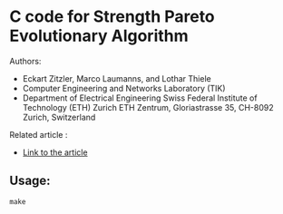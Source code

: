 # C code for Strength Pareto Evolutionary Algorithm

Authors:
- Eckart Zitzler, Marco Laumanns, and Lothar Thiele
- Computer Engineering and Networks Laboratory (TIK) 
- Department of Electrical Engineering Swiss Federal Institute of Technology (ETH) Zurich ETH Zentrum, Gloriastrasse 35, CH-8092 Zurich, Switzerland

Related article :
- [Link to the article](http://e-collection.library.ethz.ch/eserv/eth:24689/eth-24689-01.pdf)

## Usage:

```
make
```

